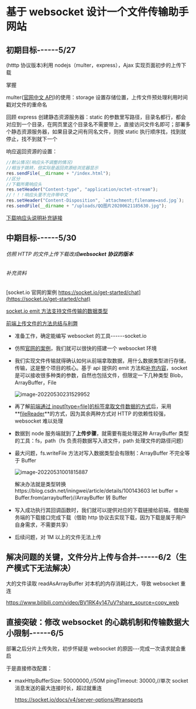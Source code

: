 # 基于 websocket 设计一个文件传输助手网站

## 初期目标------5/27

(htttp 协议版本)利用 nodejs（multer，express），Ajax 实现页面初步的上传下载

掌握

multer([官网中文 API](https://github.com/expressjs/multer/blob/master/doc/README-zh-cn.md))的使用：storage 设置存储位置，上传文件预处理利用时间戳对文件的重命名

回顾 express 创建静态资源服务器：static 的参数里写路径，目录名都行，都会对应到一个目录，在网页里这个目录名不需要带上，直接访问文件名即可；部署多个静态资源服务器，如果目录之间有同名文件，则按 static 执行顺序找，找到就停止，找不到就下一个

响应返回资源的设置：

```js
//默认情况(响应头不调整的情况)
//相当于跳转，但实际是返回资源给浏览器显示
res.sendFile(__dirname + "/index.html");
//区分
//下载所需响应头
res.setHeader("Content-type", "application/octet-stream");
//！！！响应头里不允许带中文
res.setHeader("Content-Disposition", `attachment;filename=asd.jpg`);
res.sendFile(__dirname + "/uploads/QQ图片20200621185630.jpg");
```

[下载响应头说明补充链接](https://cloud.tencent.com/developer/article/1417956#:~:text=http%20%E5%8D%8F%E8%AE%AE%E5%AE%9E%E7%8E%B0%E6%96%87%E4%BB%B6%E4%B8%8B%E8%BD%BD%E6%97%B6%EF%BC%8C%E9%9C%80%E8%A6%81%E5%9C%A8%20%E6%9C%8D%E5%8A%A1%E5%99%A8%20%E8%AE%BE%E7%BD%AE%E5%A5%BD%E7%9B%B8%E5%85%B3%E5%93%8D%E5%BA%94%E5%A4%B4%EF%BC%8C%E5%B9%B6%E4%BD%BF%E7%94%A8%E4%BA%8C%E8%BF%9B%E5%88%B6%E4%BC%A0%E8%BE%93%E6%96%87%E4%BB%B6%E6%95%B0%E6%8D%AE%EF%BC%8C%E8%80%8C%E5%AE%A2%E6%88%B7%E7%AB%AF%EF%BC%88%E6%B5%8F%E8%A7%88%E5%99%A8%EF%BC%89%E4%BC%9A%E6%A0%B9%E6%8D%AE%E5%93%8D%E5%BA%94%E5%A4%B4%E6%8E%A5%E6%94%B6%E6%96%87%E4%BB%B6%E6%95%B0%E6%8D%AE%E3%80%82%20%E5%9C%A8,http%20%E5%93%8D%E5%BA%94%E6%8A%A5%E6%96%87%E4%B8%AD%EF%BC%8C%20Content-type%20%E5%92%8C%20Content-Disposition%20%E6%98%AF%E6%9C%80%E5%85%B3%E9%94%AE%E7%9A%84%E4%B8%A4%E4%B8%AA%E5%93%8D%E5%BA%94%E5%A4%B4%E3%80%82)

## 中期目标------5/30

###### 仿照 HTTP 的文件上传下载改成**websocket 协议的版本**

###### 补充资料

[socket.io 官网的案例 https://socket.io/get-started/chat](https://socket.io/get-started/chat)

[socket.io emit 方法支持文件传输的数据类型](https://socket.io/blog/introducing-socket-io-1-0/#binary-support)

[前端上传文件的方法总结与利弊](https://www.cnblogs.com/soraly/p/8441589.html)

- 准备工作，确定能编写 websocket 的工具------socket.io

- 仿照[官网的案例](https://socket.io/get-started/chat)，我们就可以很快的搭建一个 websocket 环境

- 我们实现文件传输就得确认如何从前端拿取数据，用什么数据类型进行存储，传输，这是整个项目的核心。基于 api 提供的 emit 方法和[补充内容](https://socket.io/blog/introducing-socket-io-1-0/#binary-support)，socket 是可以接收很多种类的参数，自然也包括文件，但限定一下几种类型 Blob，ArrayBuffer，File

  ![image-20220530231529952](C:\Users\98755\AppData\Roaming\Typora\typora-user-images\image-20220530231529952.png)

- 再了解[前端通过 input[type=file]的标签拿取文件数据的方式](https://www.cnblogs.com/soraly/p/8441589.html)后，采用**[fileReader](https://developer.mozilla.org/zh-CN/docs/Web/API/FileReader/FileReader)**的方式，因为其余两种方式对 HTTP 的依赖性较强，websocket 难以处理

- 数据到 node 服务端就到了**上传步骤**，就需要有能处理这种 ArrayBuffer 类型的工具：fs，path（fs 负责将数据写入进文件，path 处理文件的路径问题）

- 最大问题，fs.writeFile 方法对写入数据类型会有限制：ArrayBuffer 不完全等于 Buffer

  ![image-20220531001815887](C:\Users\98755\AppData\Roaming\Typora\typora-user-images\image-20220531001815887.png)

  解决办法就是类型转换https://blog.csdn.net/iningwei/article/details/100143603 let buffer = Buffer.from(arraybuffer)//ArrayBuffer 转 Buffer

- 写入成功执行其回调函数时，我们就可以提供对应的下载链接给前端，借助服务端的下载接口完成下载（借助 http 协议去实现下载，因为下载是属于用户自身需求，不需要共享）

- 后续问题，对 1M 以上的文件无法上传

## 解决问题的关键，文件分片上传与合并------6/2（生产模式下无法解决）

大的文件读取 readAsArrayBuffer 对本机的内存消耗过大，导致 websocket 重连

https://www.bilibili.com/video/BV1RK4y147uV?share_source=copy_web

## 直接突破：修改 websocket 的心跳机制和传输数据大小限制------6/5

部署之后分片上传失败，初步怀疑是 websocket 的原因---完成一次请求就会重启

于是直接修改配置：

- maxHttpBufferSize: 50000000,//50M
  pingTimeout: 30000,//单次 socket 消息发送的最大连接时长，超过就重连

  https://socket.io/docs/v4/server-options/#transports
